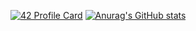 [![42 Profile Card](https://1337-readme.vercel.app/api/profile?cursus=42cursus&dark=true&login=abel-oua)](https://github.com/mohouyizme/1337-readme)
[![Anurag's GitHub stats](https://github-readme-stats.vercel.app/api?username=devdelX)](https://github.com/devdelX/github-readme-stats)
